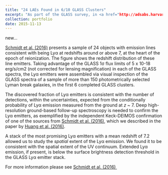 ```yaml
---
title: "24 LAEs Found in 6/10 GLASS Clusters"
excerpt: "As part of the GLASS survey, in <a href="http://adsabs.harvard.edu/abs/2015arXiv151104205S" target="_blank">Schmidt et al. (2016)</a> we presented the first sample of Lyα emitters detected in the slitless NIR spectrsocopy collected by the GLASS observations. <br/><center><img src='/images/S16_GLASSLAEs.png'></center>"
collection: portfolio
date: 2015-11-13
---
```


new...

<a href="http://adsabs.harvard.edu/abs/2015arXiv151104205S" target="_blank">Schmidt et al. (2016)</a> presents a sample of 24 objects with emission lines consistent with being Lyα at redshifts around or above 7, at the heart of the epoch of reionization. The figure shows the redshift distribution of these line emitters. Taking advantage of the GLASS 1σ flux limits of 5 x 10-18 erg/s/cm2 (not corrected for lensing magnification) in each of the GLASS spectra, the Lyα emitters were assembled via visual inspection of the GLASS spectra of a sample of more than 150 photometrically selected Lyman break galaxies, in the first 6 completed GLASS clusters.

The discovered fraction of Lyα emitters is consistent with the number of detections, within the uncertainties, expected from the conditionally probability of Lyα emission measured from the ground at <em>z </em>~ 7. Deep high-resolution ground-based follow-up spectroscopy is needed to confirm the Lyα emitters, as exemplified by the independent Keck-DEIMOS confirmation of one of the sources from <a href="http://adsabs.harvard.edu/abs/2015arXiv151104205S" target="_blank">Schmidt et al. (2016)</a>, which we described in the paper by <a href="http://adsabs.harvard.edu/abs/2015arXiv150402099H" target="_blank">Huang et al. (2016)</a>.

A stack of the most promising Lyα emitters with a mean redshift of 7.2 allowed us to study the <em>spatial</em> extent of the Lyα emission. We found it to be consistent with the spatial extent of the UV continuum. Extended Lyα emission, if present, is below the surface brightness detection threshold in the GLASS Lyα emitter stack.

For more information please see <a href="http://adsabs.harvard.edu/abs/2015arXiv151104205S" target="_blank">Schmidt et al. (2016) </a>